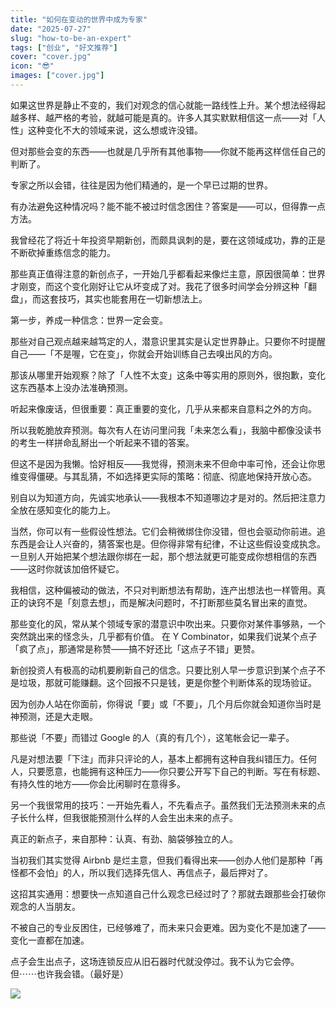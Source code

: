 ```yaml
---
title: "如何在变动的世界中成为专家"
date: "2025-07-27"
slug: "how-to-be-an-expert"
tags: ["创业", "好文推荐"]
cover: "cover.jpg"
icon: "😎"
images: ["cover.jpg"]
---
```

如果这世界是静止不变的，我们对观念的信心就能一路线性上升。某个想法经得起越多样、越严格的考验，就越可能是真的。许多人其实默默相信这一点——对「人性」这种变化不大的领域来说，这么想或许没错。



但对那些会变的东西——也就是几乎所有其他事物——你就不能再这样信任自己的判断了。



专家之所以会错，往往是因为他们精通的，是一个早已过期的世界。



有办法避免这种情况吗？能不能不被过时信念困住？答案是——可以，但得靠一点方法。



我曾经花了将近十年投资早期新创，而颇具讽刺的是，要在这领域成功，靠的正是不断砍掉重练信念的能力。



那些真正值得注意的新创点子，一开始几乎都看起来像烂主意，原因很简单：世界才刚变，而这个变化刚好让它从坏变成了对。我花了很多时间学会分辨这种「翻盘」，而这套技巧，其实也能套用在一切新想法上。



第一步，养成一种信念：世界一定会变。



那些对自己观点越来越笃定的人，潜意识里其实是认定世界静止。只要你不时提醒自己——「不是喔，它在变」，你就会开始训练自己去嗅出风的方向。



那该从哪里开始观察？除了「人性不太变」这条中等实用的原则外，很抱歉，变化这东西基本上没办法准确预测。



听起来像废话，但很重要：真正重要的变化，几乎从来都来自意料之外的方向。



所以我乾脆放弃预测。每次有人在访问里问我「未来怎么看」，我脑中都像没读书的考生一样拼命乱掰出一个听起来不错的答案。



但这不是因为我懒。恰好相反——我觉得，预测未来不但命中率可怜，还会让你思维变得僵硬。与其乱猜，不如选择更实际的策略：彻底、彻底地保持开放心态。



别自以为知道方向，先诚实地承认——我根本不知道哪边才是对的。然后把注意力全放在感知变化的能力上。



当然，你可以有一些假设性想法。它们会稍微绑住你没错，但也会驱动你前进。追东西是会让人兴奋的，猜答案也是。但你得非常有纪律，不让这些假设变成执念。
一旦别人开始把某个想法跟你绑在一起，那个想法就更可能变成你想相信的东西——这时你就该加倍怀疑它。



我相信，这种偏被动的做法，不只对判断想法有帮助，连产出想法也一样管用。真正的诀窍不是「刻意去想」，而是解决问题时，不打断那些莫名冒出来的直觉。



那些变化的风，常从某个领域专家的潜意识中吹出来。只要你对某件事够熟，一个突然跳出来的怪念头，几乎都有价值。
在 Y Combinator，如果我们说某个点子「疯了点」，那通常是称赞——搞不好还比「这点子不错」更赞。



新创投资人有极高的动机要刷新自己的信念。只要比别人早一步意识到某个点子不是垃圾，那就可能赚翻。这个回报不只是钱，更是你整个判断体系的现场验证。



因为创办人站在你面前，你得说「要」或「不要」，几个月后你就会知道你当时是神预测，还是大走眼。



那些说「不要」而错过 Google 的人（真的有几个），这笔帐会记一辈子。



凡是对想法要「下注」而非只评论的人，基本上都拥有这种自我纠错压力。任何人，只要愿意，也能拥有这种压力——你只要公开写下自己的判断。写在有标题、有持久性的地方——你会比闲聊时在意得多。



另一个我很常用的技巧：一开始先看人，不先看点子。虽然我们无法预测未来的点子长什么样，但我很能预测什么样的人会生出未来的点子。



真正的新点子，来自那种：认真、有劲、脑袋够独立的人。



当初我们其实觉得 Airbnb 是烂主意，但我们看得出来——创办人他们是那种「再怪都不会怕」的人，所以我们选择先信人、再信点子，最后押对了。



这招其实通用：想要快一点知道自己什么观念已经过时了？那就去跟那些会打破你观念的人当朋友。



不被自己的专业反困住，已经够难了，而未来只会更难。因为变化不是加速了——变化一直都在加速。



点子会生出点子，这场连锁反应从旧石器时代就没停过。我不认为它会停。
但⋯⋯也许我会错。（最好是）




![](https://prod-files-secure.s3.us-west-2.amazonaws.com/112d0858-5090-4d34-a606-b75eb8d65fd2/46476355-9cf3-4e99-9b7a-3531bc426380/1000202064.png?X-Amz-Algorithm=AWS4-HMAC-SHA256&X-Amz-Content-Sha256=UNSIGNED-PAYLOAD&X-Amz-Credential=ASIAZI2LB466W7767YKK%2F20251012%2Fus-west-2%2Fs3%2Faws4_request&X-Amz-Date=20251012T201331Z&X-Amz-Expires=3600&X-Amz-Security-Token=IQoJb3JpZ2luX2VjEIz%2F%2F%2F%2F%2F%2F%2F%2F%2F%2FwEaCXVzLXdlc3QtMiJIMEYCIQDCZiANITfovHDZtlR0WyV0vsAoFV4%2BOA9g3C1iVw8gVQIhAIRXEXOyhxIwfu0flpyUMcbi%2FkrO35TjN2DFxd%2B0FM4eKv8DCDUQABoMNjM3NDIzMTgzODA1IgxCAkU0pKAw5QQPFeMq3AMtN2ZyqTe9ODLMq1SF63OQ2yDTn9AlZ5xz3I8wngslho%2BXNZLjHI9NHOogyODdM2jfix1TlpZujU9VHtEAcRqeXlUVYOXXjCGzTBPL93GWObWgrwcId2U3jdLRLgSoCCeoTILZ9QZmUrUD7u3k4pGv6c8joDM3Upma7wzZkfT0hLymEDRsT%2Fju0s7N%2BEQUZ5hLenoCs3%2FKyoY%2FvBmUZmJaYXcr3Tw4OQebdKMPjPHbDeHh65txBzCyqNU8wEOVLaa2ynYIqQj%2BZ8HSjWykHK84BOnjq6tWXrRqna%2FrYycOS9UpSVd7qQbbQaqqh0UqIBuz72HqwMkHGDOB8SB7S5lGGP%2BLkkbs%2FwinZQMCTS%2B9UcclmGfSxtckda6yz3zsqqZZSATo1jpIQu1ZCgb6FXrYWxKHRzxoh%2BbUg9AGdxhAsnKokU2RDVRBsmC6%2FzzfYyArjxSe5zkk61uREMxOsd4hKmu76PZ5FGWHK9OilHIEML%2BKsiQSxI4%2BLX4oOH5n1C3sfymt8XDveYPrzjA6r33M5TjLNjdRdEE%2BhXwZ7OLnpOAp5fcmC9RRGz7ZYE%2FPdpvH0iAopgNHLTcAhx1xiVdl0TlS%2BPijlF5hgRpuLHxkVgB92ENXkdDSmAGL8jDWibDHBjqkAfnmalISkz%2B%2FV6CAGD7LUNfSJA3Iast5t%2BnVqZpyUECtq%2FR7goSWMdBcMIopsY0K%2F%2F%2FanglhpLWyRY0wholrHNDEMpXEK5l55m9GPY8JXkMN4E1DtSZEO1Dt8SJN1%2BM3aqG8HFt%2Ba9BsRhdzBHWs1wH8QC0ZJFVx%2BdcMKXXdoOuwZDQNu9OvNn8Vwgqg%2FhDmvJ%2B0Rj7l8QPPHs0wrnxrutZhEuH3&X-Amz-Signature=fa20f1c09aa3b25a614b86bf856e13362799b0e56ec751977b0d9227203f48b2&X-Amz-SignedHeaders=host&x-amz-checksum-mode=ENABLED&x-id=GetObject)


